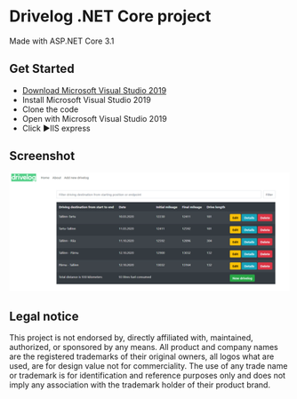 
Drivelog .NET Core project
============

Made with ASP.NET Core 3.1

## Get Started
* [Download Microsoft Visual Studio 2019](https://visualstudio.microsoft.com/downloads/)
* Install Microsoft Visual Studio 2019
* Clone the code
* Open with Microsoft Visual Studio 2019
* Click ►IIS express


## Screenshot

<img src="https://raw.githubusercontent.com/erikmaide/test/master/drivelog2.png" />

## Legal notice
This project is not endorsed by, directly affiliated with, maintained, authorized, or sponsored by any means.
All product and company names are the registered trademarks of their original owners, all logos what are used, are for design value not for commerciality.
The use of any trade name or trademark is for identification and reference purposes only and does not imply any association with the trademark holder of their product brand.
